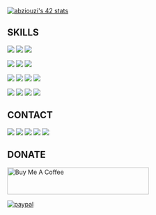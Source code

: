 [![abziouzi's 42 stats](https://badge.mediaplus.ma/greenbinary/abziouzi)](https://github.com/abdelhamidziouziou/)

## SKILLS

<p align="left">
	<img src="https://img.icons8.com/external-tal-revivo-shadow-tal-revivo/64/000000/external-linux-a-family-of-open-source-unix-like-operating-systems-based-on-the-linux-kernel-logo-shadow-tal-revivo.png"/>
	<img src="https://img.icons8.com/color/64/000000/mac-os-logo.png"/>
	<img src="https://img.icons8.com/color/64/000000/windows-10.png"/>
</p>
	
<p align="left">
	<img src="https://img.icons8.com/color/64/000000/visual-studio-code-2019.png"/>
	<img src="https://img.icons8.com/color/64/000000/git.png"/>
	<img src="https://img.icons8.com/color/64/000000/notion--v1.png"/>
	
</p>

<p align="left">
	<img src="https://img.icons8.com/color/64/000000/c-programming.png"/>
	<img src="https://img.icons8.com/color/64/000000/javascript--v1.png"/>
	<img src="https://img.icons8.com/color/64/000000/html-5--v1.png"/>
	<img src="https://img.icons8.com/color/64/000000/css3.png"/>
</p>

<p align="left">
	<img src="https://img.icons8.com/cute-clipart/64/000000/canva-app.png"/>
	<img src="https://img.icons8.com/color/64/000000/adobe-illustrator--v1.png"/>
	<img src="https://img.icons8.com/color/64/000000/adobe-indesign--v1.png"/>
	<img src="https://img.icons8.com/color/64/000000/adobe-photoshop--v1.png"/>
</p>

## CONTACT

<p align="left">
	<a href="https://linkedin.com/in/abdelhamidziouziou" target="blank"><img src="https://img.icons8.com/fluency/64/000000/linkedin.png"/></a>
	<a href="https://twitter.com/a_ziouziou" target="blank"><img src="https://img.icons8.com/color/64/000000/twitter--v1.png"/></a>
	<a href="https://discord.gg/A.Z#3961" target="blank"><img src="https://img.icons8.com/fluency/64/000000/discord-logo.png"/></a>
	<a href="https://fb.com/moekis.me" target="blank"><img src="https://img.icons8.com/fluency/64/000000/facebook-new.png"/></a>
	<a href="https://instagram.com/moekis.me" target="blank"><img src="https://img.icons8.com/fluency/64/000000/instagram-new.png"/></a>
</p>

## DONATE

<p align="left">
	<a href="https://www.buymeacoffee.com/aziouziou" target="_blank">
		<img src="https://cdn.buymeacoffee.com/buttons/default-orange.png" alt="Buy Me A Coffee" height="62" width="325">
	</a>
</p>
<p align="left">
	<a href="https://paypal.me/abziouziou">
		<img src="https://www.paypalobjects.com/en_US/i/btn/btn_donateCC_LG.gif" alt="paypal">
	</a>
</p>
